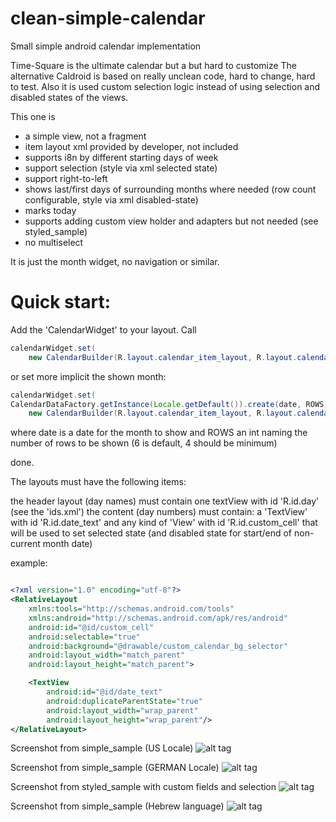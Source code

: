 # clean-simple-calendar
Small simple android calendar implementation

Time-Square is the ultimate calendar but a but hard to customize
The alternative Caldroid is based on really unclean code, hard to change, hard to test.
Also it is used custom selection logic instead of using selection and disabled states of the views.


This one is
* a simple view, not a fragment
* item layout xml provided by developer, not included
* supports i8n by different starting days of week
* support selection (style via xml selected state)
* support right-to-left
* shows last/first days of surrounding months where needed (row count configurable, style via xml disabled-state)
* marks today
* supports adding custom view holder and adapters but not needed (see styled_sample)
* no multiselect

It is just the month widget, no navigation or similar.



Quick start:
============
Add the 'CalendarWidget' to your layout.
Call 

```java
calendarWidget.set(
	new CalendarBuilder(R.layout.calendar_item_layout, R.layout.calendar_header_layout));
```

or set more implicit the shown month:
```java
calendarWidget.set(
CalendarDataFactory.getInstance(Locale.getDefault()).create(date, ROWS),
	new CalendarBuilder(R.layout.calendar_item_layout, R.layout.calendar_header_layout));
```
where date is a date for the month to show and ROWS an int naming the number of rows to be shown (6 is default, 4 should be minimum)



done.

The layouts must have the following items:

the header layout (day names) must contain one textView with id 'R.id.day' (see the 'ids.xml')
the content (day numbers) must contain:
a 'TextView' with id 'R.id.date_text'
and any kind of 'View' with id 'R.id.custom_cell' that will be used to set selected state (and disabled state for start/end of non-current month date)


example:
```xml

<?xml version="1.0" encoding="utf-8"?>
<RelativeLayout
    xmlns:tools="http://schemas.android.com/tools"
    xmlns:android="http://schemas.android.com/apk/res/android"
    android:id="@id/custom_cell"
    android:selectable="true"
    android:background="@drawable/custom_calendar_bg_selector"
	android:layout_width="match_parent"
    android:layout_height="match_parent">

    <TextView
        android:id="@id/date_text"
        android:duplicateParentState="true"
		android:layout_width="wrap_parent"
	    android:layout_height="wrap_parent"/>
</RelativeLayout>
```

Screenshot from simple_sample (US Locale)
![alt tag](https://cloud.githubusercontent.com/assets/2426606/11047357/425b4ffe-8732-11e5-984c-b2154e3f4030.png)

Screenshot from simple_sample (GERMAN Locale)
![alt tag](https://cloud.githubusercontent.com/assets/2426606/11047490/003d72ae-8733-11e5-80b6-6506a55bd2ca.png)

Screenshot from styled_sample with custom fields and selection
![alt tag](https://cloud.githubusercontent.com/assets/2426606/11048790/2df3624c-873a-11e5-8763-0e999b768409.png)

Screenshot from simple_sample (Hebrew language)
![alt tag](https://cloud.githubusercontent.com/assets/2426606/11114236/73b46a84-8923-11e5-99ce-dcfa18c9bf4e.png)

